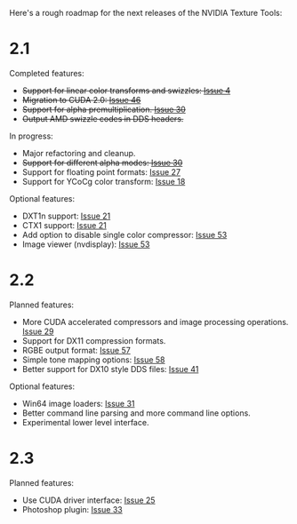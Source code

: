 Here's a rough roadmap for the next releases of the NVIDIA Texture Tools:

# 2.1 #

Completed features:
  * ~~Support for linear color transforms and swizzles: [Issue 4](http://code.google.com/p/nvidia-texture-tools/issues/detail?id=4)~~
  * ~~Migration to CUDA 2.0: [Issue 46](http://code.google.com/p/nvidia-texture-tools/issues/detail?id=46)~~
  * ~~Support for alpha premultiplication. [Issue 30](http://code.google.com/p/nvidia-texture-tools/issues/detail?id=30)~~
  * ~~Output AMD swizzle codes in DDS headers.~~

In progress:

  * Major refactoring and cleanup.
  * ~~Support for different alpha modes: [Issue 30](http://code.google.com/p/nvidia-texture-tools/issues/detail?id=30)~~
  * Support for floating point formats: [Issue 27](http://code.google.com/p/nvidia-texture-tools/issues/detail?id=27)
  * Support for YCoCg color transform: [Issue 18](http://code.google.com/p/nvidia-texture-tools/issues/detail?id=18)

Optional features:

  * DXT1n support: [Issue 21](http://code.google.com/p/nvidia-texture-tools/issues/detail?id=21)
  * CTX1 support: [Issue 21](http://code.google.com/p/nvidia-texture-tools/issues/detail?id=21)
  * Add option to disable single color compressor: [Issue 53](http://code.google.com/p/nvidia-texture-tools/issues/detail?id=53)
  * Image viewer (nvdisplay): [Issue 53](http://code.google.com/p/nvidia-texture-tools/issues/detail?id=53)


# 2.2 #

Planned features:

  * More CUDA accelerated compressors and image processing operations. [Issue 29](http://code.google.com/p/nvidia-texture-tools/issues/detail?id=29)
  * Support for DX11 compression formats.
  * RGBE output format: [Issue 57](http://code.google.com/p/nvidia-texture-tools/issues/detail?id=57)
  * Simple tone mapping options: [Issue 58](http://code.google.com/p/nvidia-texture-tools/issues/detail?id=58)
  * Better support for DX10 style DDS files: [Issue 41](http://code.google.com/p/nvidia-texture-tools/issues/detail?id=41)

Optional features:

  * Win64 image loaders: [Issue 31](http://code.google.com/p/nvidia-texture-tools/issues/detail?id=31)
  * Better command line parsing and more command line options.
  * Experimental lower level interface.


# 2.3 #

Planned features:

  * Use CUDA driver interface: [Issue 25](http://code.google.com/p/nvidia-texture-tools/issues/detail?id=25)
  * Photoshop plugin: [Issue 33](http://code.google.com/p/nvidia-texture-tools/issues/detail?id=33)